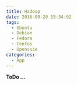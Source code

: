 ```yaml
---
title: Hadoop
date: 2016-09-20 15:34:02
tags:
  - Ubuntu
  - Debian
  - Fedora
  - Centos
  - Opensuse
categories:
  - App
---
```


**ToDo ...**
